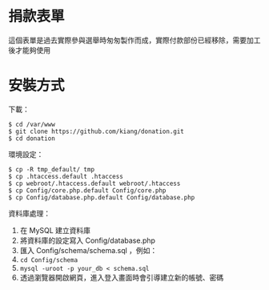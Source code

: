 捐款表單
=========

這個表單是過去實際參與選舉時匆匆製作而成，實際付款部份已經移除，需要加工後才能夠使用

安裝方式
=========

下載：

```
$ cd /var/www
$ git clone https://github.com/kiang/donation.git
$ cd donation
```

環境設定：

```
$ cp -R tmp_default/ tmp
$ cp .htaccess.default .htaccess
$ cp webroot/.htaccess.default webroot/.htaccess
$ cp Config/core.php.default Config/core.php
$ cp Config/database.php.default Config/database.php
```

資料庫處理：

1. 在 MySQL 建立資料庫
2. 將資料庫的設定寫入 Config/database.php
3. 匯入 Config/schema/schema.sql ，例如：
  1. `cd Config/schema`
  2. `mysql -uroot -p your_db < schema.sql`
4. 透過瀏覽器開啟網頁，進入登入畫面時會引導建立新的帳號、密碼
